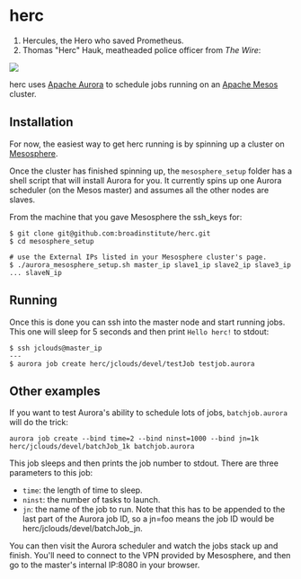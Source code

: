 # herc

1. Hercules, the Hero who saved Prometheus.
2. Thomas "Herc" Hauk, meatheaded police officer from *The Wire*:

![](http://upload.wikimedia.org/wikipedia/en/1/12/The_Wire_Herc.jpg)

herc uses [Apache Aurora](http://aurora.incubator.apache.org/) to schedule jobs running on an [Apache Mesos](http://mesos.apache.org/) cluster.

## Installation

For now, the easiest way to get herc running is by spinning up a cluster on [Mesosphere](https://google.mesosphere.com/).

Once the cluster has finished spinning up, the `mesosphere_setup` folder has a shell script that will install Aurora for you. It currently spins up one Aurora scheduler (on the Mesos master) and assumes all the other nodes are slaves.

From the machine that you gave Mesosphere the ssh_keys for:

```
$ git clone git@github.com:broadinstitute/herc.git
$ cd mesosphere_setup

# use the External IPs listed in your Mesosphere cluster's page.
$ ./aurora_mesosphere_setup.sh master_ip slave1_ip slave2_ip slave3_ip ... slaveN_ip
```

## Running

Once this is done you can ssh into the master node and start running jobs. This one will sleep for 5 seconds and then print `Hello herc!` to stdout:

```
$ ssh jclouds@master_ip
---
$ aurora job create herc/jclouds/devel/testJob testjob.aurora
```

## Other examples

If you want to test Aurora's ability to schedule lots of jobs, `batchjob.aurora` will do the trick:

```
aurora job create --bind time=2 --bind ninst=1000 --bind jn=1k herc/jclouds/devel/batchJob_1k batchjob.aurora
```

This job sleeps and then prints the job number to stdout. There are three parameters to this job:

* `time`: the length of time to sleep.
* `ninst`: the number of tasks to launch.
* `jn`: the name of the job to run. Note that this has to be appended to the last part of the Aurora job ID, so a jn=foo means the job ID would be herc/jclouds/devel/batchJob_jn.

You can then visit the Aurora scheduler and watch the jobs stack up and finish. You'll need to connect to the VPN provided by Mesosphere, and then go to the master's internal IP:8080 in your browser.
